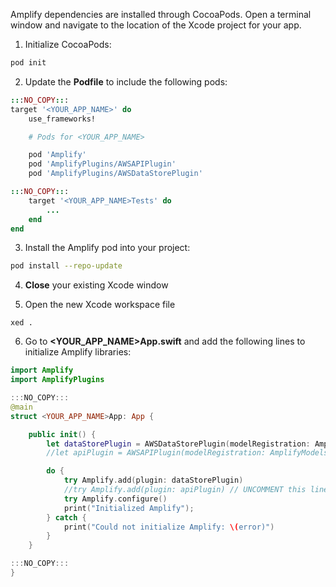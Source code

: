 Amplify dependencies are installed through CocoaPods. Open a terminal window and navigate to the location of the Xcode project for your app.

1. Initialize CocoaPods:
```bash
pod init
```

2. Update the **Podfile** to include the following pods:
```ruby
:::NO_COPY:::
target '<YOUR_APP_NAME>' do
    use_frameworks!

    # Pods for <YOUR_APP_NAME>
```
```ruby
    pod 'Amplify'
    pod 'AmplifyPlugins/AWSAPIPlugin'
    pod 'AmplifyPlugins/AWSDataStorePlugin'
```
```ruby
:::NO_COPY:::
    target '<YOUR_APP_NAME>Tests' do
        ...
    end
end
```

3. Install the Amplify pod into your project:
```bash
pod install --repo-update
```

4. **Close** your existing Xcode window

5. Open the new Xcode workspace file
```
xed .
```

6. Go to **<YOUR_APP_NAME>App.swift** and add the following lines to initialize Amplify libraries:
```swift
import Amplify
import AmplifyPlugins
```

```swift
:::NO_COPY:::
@main
struct <YOUR_APP_NAME>App: App {
```
```swift
    public init() {
        let dataStorePlugin = AWSDataStorePlugin(modelRegistration: AmplifyModels())
        //let apiPlugin = AWSAPIPlugin(modelRegistration: AmplifyModels()) // UNCOMMENT this line once backend is deployed

        do {
            try Amplify.add(plugin: dataStorePlugin)
            //try Amplify.add(plugin: apiPlugin) // UNCOMMENT this line once backend is deployed
            try Amplify.configure()
            print("Initialized Amplify");
        } catch {
            print("Could not initialize Amplify: \(error)")
        }
    }
```
```swift
:::NO_COPY:::
}
```
